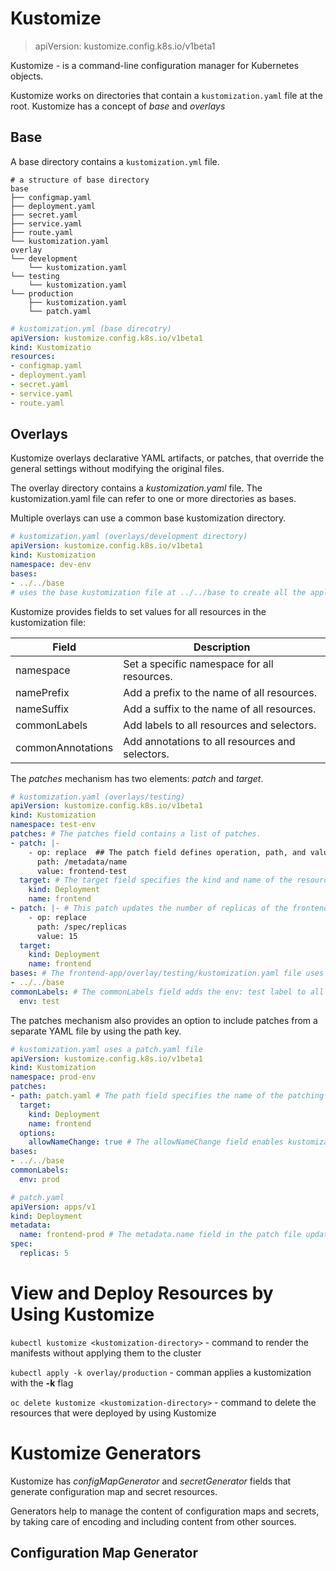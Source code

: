 # Kustomize
> apiVersion: kustomize.config.k8s.io/v1beta1

Kustomize - is a command-line configuration manager for Kubernetes objects.

Kustomize works on directories that contain a `kustomization.yaml` file at the root. Kustomize has a concept of *base* and *overlays*

## Base

A base directory contains a `kustomization.yml` file.

```
# a structure of base directory
base
├── configmap.yaml
├── deployment.yaml
├── secret.yaml
├── service.yaml
├── route.yaml
└── kustomization.yaml
overlay
└── development
    └── kustomization.yaml
└── testing
    └── kustomization.yaml
└── production
    ├── kustomization.yaml
    └── patch.yaml
```

```yaml
# kustomization.yml (base direcotry)
apiVersion: kustomize.config.k8s.io/v1beta1
kind: Kustomizatio
resources:
- configmap.yaml
- deployment.yaml
- secret.yaml
- service.yaml
- route.yaml
```

## Overlays

Kustomize overlays declarative YAML artifacts, or patches, that override the general settings without modifying the original files.

The overlay directory contains a *kustomization.yaml* file. The kustomization.yaml file can refer to one or more directories as bases.

Multiple overlays can use a common base kustomization directory.

```yaml
# kustomization.yaml (overlays/development directory)
apiVersion: kustomize.config.k8s.io/v1beta1
kind: Kustomization
namespace: dev-env
bases:
- ../../base
# uses the base kustomization file at ../../base to create all the application resources in the dev-env namespace
```

Kustomize provides fields to set values for all resources in the kustomization file:

| Field	| Description |
| -- | -- |
| namespace | Set a specific namespace for all resources.
| namePrefix | Add a prefix to the name of all resources.
| nameSuffix | Add a suffix to the name of all resources.
| commonLabels	| Add labels to all resources and selectors.
| commonAnnotations	| Add annotations to all resources and selectors.

The *patches* mechanism has two elements: *patch* and *target*.

```yaml
# kustomization.yaml (overlays/testing)
apiVersion: kustomize.config.k8s.io/v1beta1
kind: Kustomization
namespace: test-env
patches: # The patches field contains a list of patches.
- patch: |-
    - op: replace  ## The patch field defines operation, path, and value keys. In this example, the name changes to frontend-test
      path: /metadata/name
      value: frontend-test
  target: # The target field specifies the kind and name of the resource to apply the patch. In this example, you are changing the frontend deployment name to frontend-test.
    kind: Deployment
    name: frontend
- patch: |- # This patch updates the number of replicas of the frontend deployment.
    - op: replace
      path: /spec/replicas
      value: 15
  target:
    kind: Deployment
    name: frontend
bases: # The frontend-app/overlay/testing/kustomization.yaml file uses the base kustomization file at ../../base to create an application.
- ../../base
commonLabels: # The commonLabels field adds the env: test label to all resources.
  env: test
```

The patches mechanism also provides an option to include patches from a separate YAML file by using the path key.


```yaml
# kustomization.yaml uses a patch.yaml file
apiVersion: kustomize.config.k8s.io/v1beta1
kind: Kustomization
namespace: prod-env
patches: 
- path: patch.yaml # The path field specifies the name of the patching YAML file.
  target:
    kind: Deployment
    name: frontend
  options:
    allowNameChange: true # The allowNameChange field enables kustomization to update the name by using a patch YAML file.
bases:
- ../../base
commonLabels:
  env: prod
```

```yaml
# patch.yaml
apiVersion: apps/v1
kind: Deployment
metadata:
  name: frontend-prod # The metadata.name field in the patch file updates the frontend deployment name to frontend-prod if the allowNameChange field is set to true in the kustomization YAML file.
spec:
  replicas: 5
```

# View and Deploy Resources by Using Kustomize

`kubectl kustomize <kustomization-directory>` - command to render the manifests without applying them to the cluster

`kubectl apply -k overlay/production` - comman applies a kustomization with the **-k** flag

`oc delete kustomize <kustomization-directory>` - command to delete the resources that were deployed by using Kustomize

# Kustomize Generators

Kustomize has *configMapGenerator* and *secretGenerator* fields that generate configuration map and secret resources.

Generators help to manage the content of configuration maps and secrets, by taking care of encoding and including content from other sources.

## Configuration Map Generator